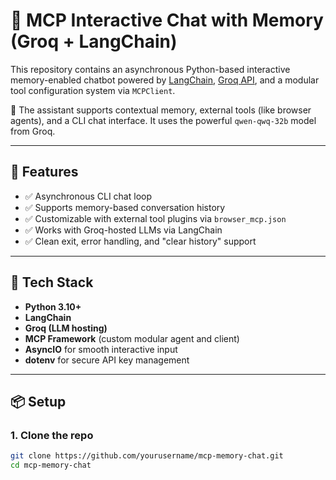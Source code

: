 # 🧠 MCP Interactive Chat with Memory (Groq + LangChain)

This repository contains an asynchronous Python-based interactive memory-enabled chatbot powered by [LangChain](https://www.langchain.com/), [Groq API](https://console.groq.com/), and a modular tool configuration system via `MCPClient`.

💬 The assistant supports contextual memory, external tools (like browser agents), and a CLI chat interface. It uses the powerful `qwen-qwq-32b` model from Groq.

---

## 🚀 Features

- ✅ Asynchronous CLI chat loop
- ✅ Supports memory-based conversation history
- ✅ Customizable with external tool plugins via `browser_mcp.json`
- ✅ Works with Groq-hosted LLMs via LangChain
- ✅ Clean exit, error handling, and "clear history" support

---

## 🧩 Tech Stack

- **Python 3.10+**
- **LangChain**
- **Groq (LLM hosting)**
- **MCP Framework** (custom modular agent and client)
- **AsyncIO** for smooth interactive input
- **dotenv** for secure API key management

---

## 📦 Setup

### 1. Clone the repo
```bash
git clone https://github.com/yourusername/mcp-memory-chat.git
cd mcp-memory-chat
